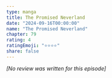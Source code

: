 ```yaml
---
type: manga
title: The Promised Neverland
date: "2024-09-16T00:00:00"
name: "The Promised Neverland"
chapter: 79
rating: 4
ratingEmoji: "⭐️⭐️⭐️⭐️"
share: false
---
```


_[No review was written for this episode]_